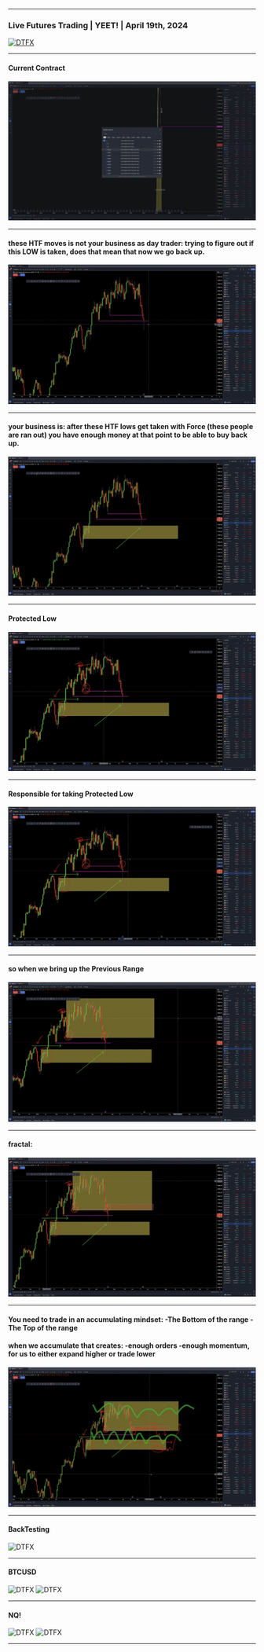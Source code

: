 ___
### Live Futures Trading | YEET! | April 19th, 2024
[![DTFX](http://img.youtube.com/vi/dwaeNJUniRk/0.jpg)](http://www.youtube.com/watch?v=dwaeNJUniRk "DTFX")
___
#### Current Contract 
[![DTFX](pic/00-06-22.png)](https://www.youtube.com/watch?v=BGV57yOxkig#t=00h06m22s)
___
#### these HTF moves is not your business as day trader: trying to figure out if this LOW is taken, does that mean that now we go back up.
[![DTFX](pic/00-07-28.png)](https://www.youtube.com/watch?v=BGV57yOxkig#t=00h07m28s)
___
#### your business is: after these HTF lows get taken with Force (these people are ran out) you have enough money at that point to be able to buy back up.
[![DTFX](pic/00-08-09.png)](https://www.youtube.com/watch?v=BGV57yOxkig#t=00h08m09s)
___
#### Protected Low
[![DTFX](pic/00-09-04.png)](https://www.youtube.com/watch?v=BGV57yOxkig#t=00h09m04s)
___
#### Responsible for taking Protected Low
[![DTFX](pic/00-09-05.png)]()
___
#### so when we bring up the Previous Range
[![DTFX](pic/00-09-16.png)]()
___
#### fractal:
[![DTFX](pic/00-09-26.png)]()
___
#### You need to trade in an accumulating mindset: -The Bottom of the range -The Top of the range
#### when we accumulate that creates: -enough orders -enough momentum, for us to either expand higher or trade lower
[![DTFX](pic/00-11-19.png)](https://www.youtube.com/watch?v=BGV57yOxkig#t=00h11m19s)
___
#### BackTesting  
![DTFX](https://www.tradingview.com/x/I5tvhpbI/ "DTFX")
___
#### BTCUSD
![DTFX](https://www.tradingview.com/x/dGQ6doUk/ "DTFX")
![DTFX](https://www.tradingview.com/x/S425ARki/ "DTFX")
___
#### NQ!
![DTFX](https://www.tradingview.com/x/nkIWHmtY/ "DTFX")
![DTFX](https://www.tradingview.com/x/wdxBcj1A/ "DTFX")
___
